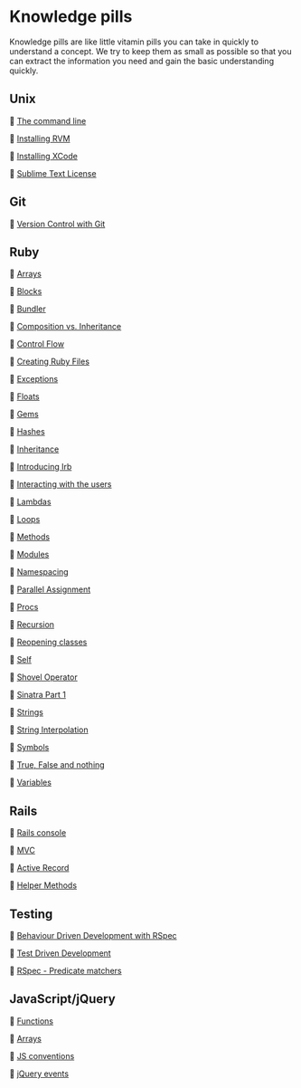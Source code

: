 # Knowledge pills

Knowledge pills are like little vitamin pills you can take in quickly to understand a concept. We try to keep them as small as possible so that you can extract the information you need and gain the basic understanding quickly.

## Unix
:pill: [The command line](https://github.com/makersacademy/course/blob/master/pills/command_line.md)

:pill: [Installing RVM](https://github.com/makersacademy/course/blob/master/pills/installing_rvm.md)

:pill: [Installing XCode](https://github.com/makersacademy/course/blob/master/pills/installing_xcode.md)

:pill: [Sublime Text License](https://github.com/makersacademy/course/blob/master/pills/sublime_text.md)

## Git
:pill: [Version Control with Git](https://github.com/makersacademy/course/blob/master/pills/git.md)

## Ruby

:pill: [Arrays](https://github.com/makersacademy/course/blob/master/pills/arrays.md)

:pill: [Blocks](https://github.com/makersacademy/course/blob/master/pills/blocks.md)

:pill: [Bundler](https://github.com/makersacademy/course/blob/master/pills/bundler.md)

:pill: [Composition vs. Inheritance](https://github.com/makersacademy/course/blob/master/pills/composition_vs_inheritance.md)

:pill: [Control Flow](https://github.com/makersacademy/course/blob/master/pills/control_flow.md)

:pill: [Creating Ruby Files](https://github.com/makersacademy/course/blob/master/pills/files.md)

:pill: [Exceptions](https://github.com/makersacademy/course/blob/master/pills/exceptions.md)

:pill: [Floats](https://github.com/makersacademy/course/blob/master/pills/floats.md)

:pill: [Gems](https://github.com/makersacademy/course/blob/master/pills/gems.md)

:pill: [Hashes](https://github.com/makersacademy/course/blob/master/pills/hashes.md)

:pill: [Inheritance](https://github.com/makersacademy/course/blob/master/pills/inheritance.md)

:pill: [Introducing Irb](https://github.com/makersacademy/course/blob/master/pills/irb.md)

:pill: [Interacting with the users](https://github.com/makersacademy/course/blob/master/pills/user_interaction.md)

:pill: [Lambdas](https://github.com/makersacademy/course/blob/master/pills/lambdas.md)

:pill: [Loops](https://github.com/makersacademy/course/blob/master/pills/loops.md)

:pill: [Methods](https://github.com/makersacademy/course/blob/master/pills/methods.md)

:pill: [Modules](https://github.com/makersacademy/course/blob/master/pills/modules.md)

:pill: [Namespacing](https://github.com/makersacademy/course/blob/master/pills/namespacing.md)

:pill: [Parallel Assignment](https://github.com/makersacademy/course/blob/master/pills/parallel_assignment.md)

:pill: [Procs](https://github.com/makersacademy/course/blob/master/pills/procs.md)

:pill: [Recursion](https://github.com/makersacademy/course/blob/master/pills/recursion.md)

:pill: [Reopening classes](https://github.com/makersacademy/course/blob/master/pills/reopening_classes.md)

:pill: [Self](https://github.com/makersacademy/course/blob/master/pills/self.md)

:pill: [Shovel Operator](https://github.com/makersacademy/course/blob/master/pills/shovel_operator.md)

:pill: [Sinatra Part 1](https://github.com/makersacademy/course/blob/master/pills/sinatra_1.md)

:pill: [Strings](https://github.com/makersacademy/course/blob/master/pills/strings.md)

:pill: [String Interpolation](https://github.com/makersacademy/course/blob/master/pills/string_interpolation.md)

:pill: [Symbols](https://github.com/makersacademy/course/blob/master/pills/symbols.md)

:pill: [True, False and nothing](https://github.com/makersacademy/course/blob/master/pills/boolean.md)

:pill: [Variables](https://github.com/makersacademy/course/blob/master/pills/variables.md)


## Rails

:pill: [Rails console](pills/rails_console.md)

:pill: [MVC](pills/mvc.md)

:pill: [Active Record](pills/activerecord.md)

:pill: [Helper Methods](pills/rails_helpers.md)


## Testing

:pill: [Behaviour Driven Development with RSpec](https://github.com/makersacademy/course/blob/master/pills/rspec.md)

:pill: [Test Driven Development](https://github.com/makersacademy/course/blob/master/pills/tdd.md)

:pill: [RSpec - Predicate matchers](https://github.com/makersacademy/course/blob/master/pills/rspec_predicate.md)

## JavaScript/jQuery

:pill: [Functions](https://github.com/makersacademy/course/blob/master/pills/js_functions.md)

:pill: [Arrays](https://github.com/makersacademy/course/blob/master/pills/js_arrays.md)

:pill: [JS conventions](https://github.com/makersacademy/course/blob/master/pills/js_conventions.md)

:pill: [jQuery events](https://github.com/makersacademy/course/blob/master/pills/jquery_events.md)